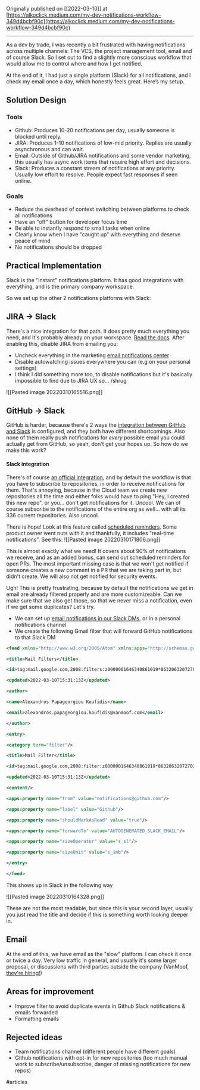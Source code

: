 Originally published on [[2022-03-10]] at [https://alkoclick.medium.com/my-dev-notifications-workflow-349d4bcbf90c](https://alkoclick.medium.com/my-dev-notifications-workflow-349d4bcbf90c)

---


As a dev by trade, I was recently a bit frustrated with having notifications across multiple channels: The VCS, the project management tool, email and of course Slack. So I set out to find a slightly more conscious workflow that would allow me to control where and how I get notified.

At the end of it, I had just a single platform (Slack) for all notifications, and I check my email once a day, which honestly feels great. Here’s my setup.

## Solution Design

### Tools
* Github: Produces 10-20 notifications per day, usually someone is blocked until reply.
* JIRA: Produces 1-10 notifications of low-mid priority. Replies are usually asynchronous and can wait.
* Email: Outside of Github/JIRA notifications and some vendor marketing, this usually has async work items that require high effort and decisions.
* Slack: Produces a constant stream of notifications at any priority. Usually low effort to resolve. People expect fast responses if seen online. 

### Goals
* Reduce the overhead of context switching between platforms to check all notifications
* Have an "off" button for developer focus time
* Be able to instantly respond to small tasks when online
* Clearly know when I have "caught up" with everything and deserve peace of mind
* No notifications should be dropped

## Practical Implementation

Slack is the "instant" notifications platform. It has good integrations with everything, and is the primary company workspace. 

So we set up the other 2 notifications platforms with Slack:

## JIRA -> Slack
There's a nice integration for that path. It does pretty much everything you need, and it's probably already on your workspace. [Read the docs](https://slack.com/help/articles/218475657-Jira-for-Slack). After enabling this, disable JIRA from emailing you: 
* Uncheck everything in the marketing [email notifications center](https://id.atlassian.com/gateway/api/marketing/email-preferences)
* Disable autowatching issues everywhere you can (e.g on your personal settings)
* I think I did something more too, to disable notifications but it's basically impossible to find due to JIRA UX so... /shrug

![[Pasted image 20220310165516.png]]

## GitHub -> Slack
GitHub is harder, because there's 2 ways the [integration between GitHub and Slack](https://slack.github.com/) is configured, and they both have different shortcomings. Also none of them really push notifications for *every* possible email you could actually get from GitHub, so yeah, don't get your hopes up. So how do we make this work?

#### Slack integration
There's of course [an official integration](https://github.com/integrations/slack), and by default the workflow is that you have to subscribe to repositories, in order to receive notifications for them. That's annoying, because in the Cloud team we create new repositories all the time and either folks would have to ping "Hey, I created this new repo", or you... don't get notifications for it. Uncool. We can of course subscribe to the notifications of the entire org as well... with all its 336 current repositories. Also uncool.

There is hope! Look at this feature called [scheduled reminders](https://github.com/integrations/slack#scheduled-reminders). Some product owner went nuts with it and thankfully, it includes "real-time notifications". See this:
![[Pasted image 20220310171806.png]]

This is almost exactly what we need! It covers about 90% of notifications we receive, and as an added bonus, can send out scheduled reminders for open PRs. The most important missing case is that we won't get notified if someone creates a new comment in a PR that we are taking part in, but didn't create. We will also not get notified for security events.

Ugh! This is pretty frustrating, because by default the notifications we get in email are already filtered properly and are more customizeable. Can we make sure that we also get those, so that we never miss a notification, even if we get some duplicates? Let's try.

* We can set up [email notifications in our Slack DMs](https://slack.com/help/articles/206819278-Send-emails-to-Slack), or in a personal notifications channel
* We create the following Gmail filter that will forward GitHub notifications to that Slack DM
```xml
<feed xmlns="http://www.w3.org/2005/Atom" xmlns:apps="http://schemas.google.com/apps/2006">

<title>Mail Filters</title>

<id>tag:mail.google.com,2008:filters:z0000001646340861019*8632063207270361537</id>

<updated>2022-03-10T15:31:13Z</updated>

<author>

<name>Alexandros Papageorgiou Koufidis</name>

<email>alexandros.papageorgiou.koufidis@vanmoof.com</email>

</author>

<entry>

<category term="filter"/>

<title>Mail Filter</title>

<id>tag:mail.google.com,2008:filter:z0000001646340861019*8632063207270361537</id>

<updated>2022-03-10T15:31:13Z</updated>

<content/>

<apps:property name="from" value="notifications@github.com"/>

<apps:property name="label" value="Github"/>

<apps:property name="shouldMarkAsRead" value="true"/>

<apps:property name="forwardTo" value="AUTOGENERATED_SLACK_EMAIL"/>

<apps:property name="sizeOperator" value="s_sl"/>

<apps:property name="sizeUnit" value="s_smb"/>

</entry>

</feed>
```

This shows up in Slack in the following way

![[Pasted image 20220310164328.png]]

These are not the most readable, but since this is your second layer, usually you just read the title and decide if this is something worth looking deeper in. 

## Email
At the end of this, we have email as the "slow" platform. I can check it once or twice a day. Very low traffic in general, and usually it's some larger proposal, or discussions with third parties outside the company (VanMoof, [they're hiring!](https://www.vanmoof.com/careers))

## Areas for improvement
* Improve filter to avoid duplicate events in Github Slack notifications & emails forwarded
* Formatting emails

## Rejected ideas
* Team notifications channel (different people have different goals)
* Github notifications with opt-in for new repositories (too much manual work to subscribe/unsubscribe, danger of missing notifications for new repos)

#articles 